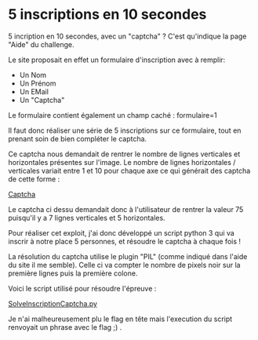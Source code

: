 # 5 inscriptions en 10 secondes

5 incription en 10 secondes, avec un "captcha" ? C'est qu'indique la page "Aide" du challenge.

Le site proposait en effet un formulaire d'inscription avec à remplir:
* Un Nom
* Un Prénom
* Un EMail
* Un "Captcha"

Le formulaire contient également un champ caché : formulaire=1

Il faut donc réaliser une série de 5 inscriptions sur ce formulaire, tout en prenant soin de bien compléter le captcha.

Ce captcha nous demandait de rentrer le nombre de lignes verticales et horizontales présentes sur l'image.
Le nombre de lignes horizontales / verticales variait entre 1 et 10 pour chaque axe ce qui générait des captcha de cette forme :

[Captcha](captcha.png)

Le captcha ci dessu demandait donc à l'utilisateur de rentrer la valeur 75 puisqu'il y a 7 lignes verticales et 5 horizontales.


Pour réaliser cet exploit, j'ai donc développé un script python 3 qui va inscrir à notre place 5 personnes, et résoudre le captcha à chaque fois ! 


La résolution du captcha utilise le plugin "PIL" (comme indiqué dans l'aide du site il me semble). Celle ci va compter le nombre de pixels noir sur la première lignes puis la première colone.

Voici le script utilisé pour résoudre l'épreuve :

[SolveInscriptionCaptcha.py]("SolveInscriptionCaptcha.py")

Je n'ai malheureusement plu le flag en tête mais l'execution du script renvoyait un phrase avec le flag ;) .
